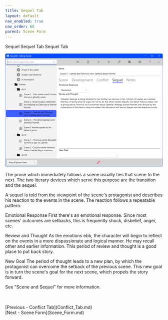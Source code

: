 ```yaml
---
title: Sequel Tab
layout: default
nav_enabled: true
nav_order: 60
parent: Scene Form
---
```



Sequel Sequel Tab
Sequel Tab

![](Scene-Sequel-Tab.png)

The prose which immediately follows a scene usually ties that scene to the next.  The two literary devices which serve this purpose are the transition and the sequel.

A sequel is told from the viewpoint of the scene's protagonist and describes his reaction to the events in the scene.  The reaction follows a repeatable pattern.

Emotional Response	First there's an emotional response.  Since most scenes' outcomes are setbacks, this is frequently shock, disbelief, anger, etc.

Review and Thought	As the emotions ebb, the character will begin to reflect on the events in a more dispassionate and logical manner.  He may recall other and earlier information.  This period of review and thought is a good place to put back story.

New Goal		The period of thought leads to a new plan, by which the protagonist can overcome the setback of the previous scene.  This new goal is in turn the scene's goal for the next scene, which propels the story forward.

See "Scene and Sequel" for more information.

 <br/>
 <br/>
[Previous - Conflict Tab](Conflict_Tab.md) <br/>
[Next - Scene Form](Scene_Form.md) <br/>
